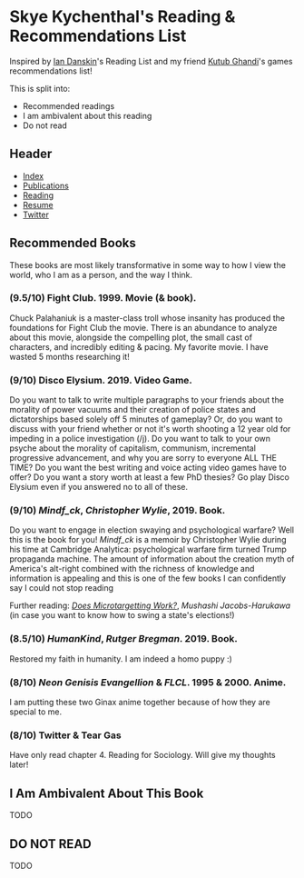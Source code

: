 # Skye Kychenthal's Reading & Recommendations List

Inspired by [Ian Danskin](https://twitter.com/innuendostudios/status/1042937137702817793)'s Reading List and my friend [Kutub Ghandi](https://kksgandhi.github.io/personal_site/game_recommendations.html)'s games recommendations list!

This is split into: 
* Recommended readings 
* I am ambivalent about this reading
* Do not read

## Header

* [Index](/)
* [Publications](/pub_temp)
* [Reading](/reading)
* [Resume](/resume.pdf)
* [Twitter](https://www.twitter.com/skymochi64)

## Recommended Books

These books are most likely transformative in some way to how I view the world, who I am as a person, and the way I think. 

### (9.5/10) Fight Club. 1999. Movie (& book).

Chuck Palahaniuk is a master-class troll whose insanity has produced the foundations for Fight Club the movie. There is an abundance to analyze about this movie, alongside the compelling plot, the small cast of characters, and incredibly editing & pacing. My favorite movie. I have wasted 5 months researching it!

### (9/10) Disco Elysium. 2019. Video Game.

Do you want to talk to write multiple paragraphs to your friends about the morality of power vacuums and their creation of police states and dictatorships based solely off 5 minutes of gameplay? Or, do you want to discuss with your friend whether or not it's worth shooting a 12 year old for impeding in a police investigation (/j). Do you want to talk to your own psyche about the morality of capitalism, communism, incremental progressive advancement, and why you are sorry to everyone ALL THE TIME? Do you want the best writing and voice acting video games have to offer? Do you want a story worth at least a few PhD thesies? Go play Disco Elysium even if you answered no to all of these.

### (9/10) *Mindf_ck*, *Christopher Wylie*, 2019. Book.

Do you want to engage in election swaying and psychological warfare? Well this is the book for you! *Mindf_ck* is a memoir by Christopher Wylie during his time at Cambridge Analytica: psychological warfare firm turned Trump propaganda machine. The amount of information about the creation myth of America's alt-right combined with the richness of knowledge and information is appealing and this is one of the few books I can confidently say I could not stop reading 


Further reading: [*Does Microtargetting Work?*](https://muhark.github.io/static/docs/harukawa-2021-microtargeting.pdf), *Mushashi Jacobs-Harukawa* (in case you want to know how to swing a state's elections!)

### (8.5/10) *HumanKind*, *Rutger Bregman*. 2019. Book.

Restored my faith in humanity. I am indeed a homo puppy :)

### (8/10) *Neon Genisis Evangellion* & *FLCL*. 1995 & 2000. Anime.

I am putting these two Ginax anime together because of how they are special to me.  

### (8/10) Twitter & Tear Gas

Have only read chapter 4. Reading for Sociology. Will give my thoughts later!

## I Am Ambivalent About This Book

TODO

## DO NOT READ

TODO